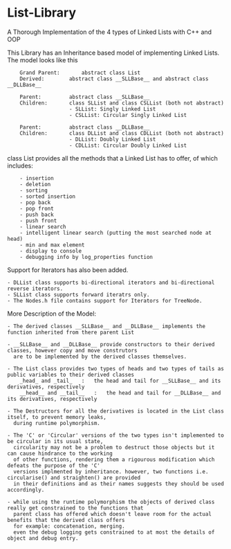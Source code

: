# List-Library
A Thorough Implementation of the 4 types of Linked Lists with C++ and OOP

This Library has an Inheritance based model of implementing Linked Lists.
The model looks like this

		Grand Parent:		abstract class List
		Derived:		abstract class __SLLBase__ and abstract class __DLLBase__

		Parent:			abstract class __SLLBase__
		Children:		class SLList and class CSLList (both not abstract)
						- SLList: Singly Linked List
						- CSLList: Circular Singly Linked List

		Parent:			abstract class __DLLBase__
		Children:		class DLList and class CDLList (both not abstract)
						- DLList: Doubly Linked List
						- CDLList: Circular Doubly Linked List

class List provides all the methods that a Linked List has to offer, of which includes:

		- insertion
		- deletion
		- sorting
		- sorted insertion
		- pop back
		- pop front
		- push back
		- push front
		- linear search
		- intelligent linear search (putting the most searched node at head)
		- min and max element
		- display to console
		- debugging info by log_properties function
		
	  
Support for Iterators has also been added. 

	- DLList class supports bi-directional iterators and bi-directional reverse iterators.
	- SLList class supports forward iteratrs only.
	- The Nodes.h file contains support for Iterators for TreeNode.

More Description of the Model:

	- The derived classes __SLLBase__ and __DLLBase__ implements the function inherited from there parent List
	
	- __SLLBase__ and __DLLBase__ provide constructors to their derived classes, however copy and move construtors 
	  are to be implemented by the derived classes themselves.
	  
	- The List class provides two types of heads and two types of tails as public variables to their derived classes
		_head_ and _tail_	:	the head and tail for __SLLBase__ and its derivatives, respectively
		__head__ and __tail__	:	the head and tail for __DLLBase__ and its derivatives, respectively
		
	- The Destructors for all the derivatives is located in the List class itself, to prevent memory leaks,
	  during runtime polymorphism.
	  
	- The 'C' or 'Circular' versions of the two types isn't implemented to be circular in its usual state,
	  circularity may not be a problem to destruct those objects but it can cause hindrance to the working 
	  of other functions, rendering them a rigourous modification which defeats the purpose of the 'C' 
	  versions implmented by inheritance. however, two functions i.e. circularise() and straighten() are provided
	  in their definitions and as their names suggests they should be used accordingly.
	  
	- while using the runtime polymorphism the objects of derived class really get constrained to the functions that 
	  parent class has offered which doesn't leave room for the actual benefits that the derived class offers
	  for example: concatenation, merging. 
	  even the debug logging gets constrained to at most the details of object and debug entry.
